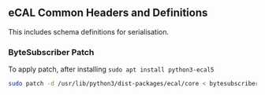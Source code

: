 ## eCAL Common Headers and Definitions

This includes schema definitions for serialisation.

### ByteSubscriber Patch

To apply patch, after installing `sudo apt install python3-ecal5`
```bash
sudo patch -d /usr/lib/python3/dist-packages/ecal/core < bytesubscriber.patch
```